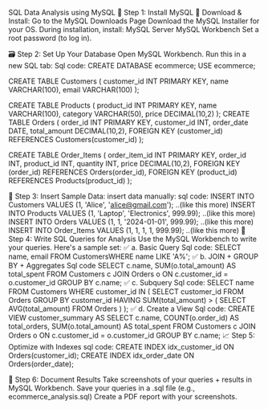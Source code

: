 SQL Data Analysis using MySQL
🧱 Step 1: Install MySQL
🔧 Download & Install:
Go to the MySQL Downloads Page
Download the MySQL Installer for your OS.
During installation, install:
MySQL Server
MySQL Workbench
Set a root password (to log in).

🗃 Step 2: Set Up Your Database
Open MySQL Workbench.
Run this in a new SQL tab:
Sql code:
CREATE DATABASE ecommerce;
USE ecommerce;

CREATE TABLE Customers (
  customer_id INT PRIMARY KEY,
  name VARCHAR(100),
  email VARCHAR(100)
);

CREATE TABLE Products (
  product_id INT PRIMARY KEY,
  name VARCHAR(100),
  category VARCHAR(50),
  price DECIMAL(10,2)
);
CREATE TABLE Orders (
  order_id INT PRIMARY KEY,
  customer_id INT,
  order_date DATE,
  total_amount DECIMAL(10,2),
  FOREIGN KEY (customer_id) REFERENCES Customers(customer_id)
);

CREATE TABLE Order_Items (
  order_item_id INT PRIMARY KEY,
  order_id INT,
  product_id INT,
  quantity INT,
  price DECIMAL(10,2),
  FOREIGN KEY (order_id) REFERENCES Orders(order_id),
  FOREIGN KEY (product_id) REFERENCES Products(product_id)
);

💾 Step 3: Insert Sample Data:
 insert data manually:
sql code:
INSERT INTO Customers VALUES (1, 'Alice', 'alice@gmail.com'); ..(like this more)
INSERT INTO Products VALUES (1, 'Laptop', 'Electronics', 999.99); ..(like this more)
INSERT INTO Orders VALUES (1, 1, '2024-01-01', 999.99); ..(like this more)
INSERT INTO Order_Items VALUES (1, 1, 1, 1, 999.99); ..(like this more)
🧠 Step 4: Write SQL Queries for Analysis
Use the MySQL Workbench to write your queries. Here's a sample set:
✅ a. Basic Query
Sql code:
SELECT name, email FROM CustomersWHERE name LIKE 'A%';
✅ b. JOIN + GROUP BY + Aggregates
Sql code
SELECT c.name, SUM(o.total_amount) AS total_spent
FROM Customers c
JOIN Orders o ON c.customer_id = o.customer_id
GROUP BY c.name;
✅ c. Subquery
Sql code:
SELECT name FROM Customers
WHERE customer_id IN (
  SELECT customer_id FROM Orders
  GROUP BY customer_id
  HAVING SUM(total_amount) > (
    SELECT AVG(total_amount) FROM Orders
  )
);
✅ d. Create a View
Sql code:
CREATE VIEW customer_summary AS
SELECT c.name, COUNT(o.order_id) AS total_orders, SUM(o.total_amount) AS total_spent
FROM Customers c
JOIN Orders o ON c.customer_id = o.customer_id
GROUP BY c.name;
📈 Step 5: Optimize with Indexes
sql code:
CREATE INDEX idx_customer_id ON Orders(customer_id);
CREATE INDEX idx_order_date ON Orders(order_date);

📸 Step 6: Document Results
Take screenshots of your queries + results in MySQL Workbench.
Save your queries in a .sql file (e.g., ecommerce_analysis.sql)
Create a PDF report with your screenshots.
